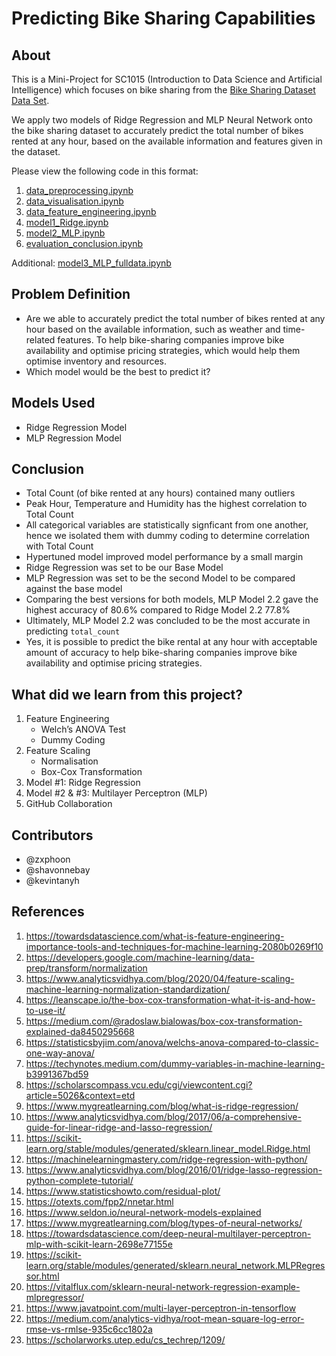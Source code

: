 # Predicting Bike Sharing Capabilities

## About
This is a Mini-Project for SC1015 (Introduction to Data Science and Artificial Intelligence) which focuses on bike sharing from the
[Bike Sharing Dataset Data Set](https://archive.ics.uci.edu/ml/datasets/Bike+Sharing+Dataset).

We apply two models of Ridge Regression and MLP Neural Network onto the bike sharing dataset to accurately predict the total number of bikes rented at any hour, based on the available information and features given in the dataset. 

Please view the following code in this format: 
1. [data_preprocessing.ipynb](https://github.com/kevintanyh/BikeSharingIsCaring/blob/main/data_preprocessing.ipynb)
2. [data_visualisation.ipynb](https://github.com/kevintanyh/BikeSharingIsCaring/blob/main/data_visualisation.ipynb)
3. [data_feature_engineering.ipynb](https://github.com/kevintanyh/BikeSharingIsCaring/blob/main/data_feature_engineering.ipynb)
4. [model1_Ridge.ipynb](https://github.com/kevintanyh/BikeSharingIsCaring/blob/main/model1_Ridge.ipynb)
5. [model2_MLP.ipynb](https://github.com/kevintanyh/BikeSharingIsCaring/blob/main/model2_MLP.ipynb)
6. [evaluation_conclusion.ipynb](https://github.com/kevintanyh/BikeSharingIsCaring/blob/main/evaluation_conclusion.ipynb)

Additional: [model3_MLP_fulldata.ipynb](https://github.com/kevintanyh/BikeSharingIsCaring/blob/main/model3_MLP_fulldata.ipynb)

## Problem Definition
- Are we able to accurately predict the total number of bikes rented at any hour based on the available information, such as weather and time-related features. To help bike-sharing companies improve bike availability and optimise pricing strategies, which would help them optimise inventory and resources. 
- Which model would be the best to predict it?

## Models Used
- Ridge Regression Model
- MLP Regression Model

## Conclusion
- Total Count (of bike rented at any hours) contained many outliers
- Peak Hour, Temperature and Humidity has the highest correlation to Total Count
- All categorical variables are statistically signficant from one another, hence we isolated them with dummy coding to determine correlation with Total Count
- Hypertuned model improved model performance by a small margin
- Ridge Regression was set to be our Base Model 
- MLP Regression was set to be the second Model to be compared against the base model
- Comparing the best versions for both models, MLP Model 2.2 gave the highest accuracy of 80.6% compared to Ridge Model 2.2 77.8%
- Ultimately, MLP Model 2.2 was concluded to be the most accurate in predicting `total_count` 
- Yes, it is possible to predict the bike rental at any hour with acceptable amount of accuracy to help bike-sharing companies improve bike availability and optimise pricing strategies.

## What did we learn from this project?
1. Feature Engineering 
    - Welch’s ANOVA Test 
    - Dummy Coding
2. Feature Scaling
    - Normalisation 
    - Box-Cox Transformation
3. Model #1: Ridge Regression
4. Model #2 & #3: Multilayer Perceptron (MLP)
5. GitHub Collaboration

## Contributors
- @zxphoon
- @shavonnebay
- @kevintanyh

## References
1. https://towardsdatascience.com/what-is-feature-engineering-importance-tools-and-techniques-for-machine-learning-2080b0269f10
2. https://developers.google.com/machine-learning/data-prep/transform/normalization 
3. https://www.analyticsvidhya.com/blog/2020/04/feature-scaling-machine-learning-normalization-standardization/ 
4. https://leanscape.io/the-box-cox-transformation-what-it-is-and-how-to-use-it/ 
5. https://medium.com/@radoslaw.bialowas/box-cox-transformation-explained-da8450295668 
6. https://statisticsbyjim.com/anova/welchs-anova-compared-to-classic-one-way-anova/ 
7. https://techynotes.medium.com/dummy-variables-in-machine-learning-b3991367bd59
8. https://scholarscompass.vcu.edu/cgi/viewcontent.cgi?article=5026&context=etd 
9. https://www.mygreatlearning.com/blog/what-is-ridge-regression/ 
10. https://www.analyticsvidhya.com/blog/2017/06/a-comprehensive-guide-for-linear-ridge-and-lasso-regression/ 
11. https://scikit-learn.org/stable/modules/generated/sklearn.linear_model.Ridge.html 
12. https://machinelearningmastery.com/ridge-regression-with-python/ 
13. https://www.analyticsvidhya.com/blog/2016/01/ridge-lasso-regression-python-complete-tutorial/ 
14. https://www.statisticshowto.com/residual-plot/
15. https://otexts.com/fpp2/nnetar.html 
16. https://www.seldon.io/neural-network-models-explained 
17. https://www.mygreatlearning.com/blog/types-of-neural-networks/ 
18. https://towardsdatascience.com/deep-neural-multilayer-perceptron-mlp-with-scikit-learn-2698e77155e 
19. https://scikit-learn.org/stable/modules/generated/sklearn.neural_network.MLPRegressor.html 
20. https://vitalflux.com/sklearn-neural-network-regression-example-mlpregressor/ 
21. https://www.javatpoint.com/multi-layer-perceptron-in-tensorflow
22. https://medium.com/analytics-vidhya/root-mean-square-log-error-rmse-vs-rmlse-935c6cc1802a 
23. https://scholarworks.utep.edu/cs_techrep/1209/










